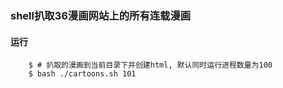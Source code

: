 ### shell扒取36漫画网站上的所有连载漫画

#### 运行
```
	$ # 扒取的漫画到当前目录下并创建html, 默认同时运行进程数量为100
	$ bash ./cartoons.sh 101
```
